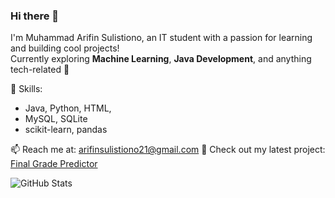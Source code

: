 ### Hi there 👋

I'm Muhammad Arifin Sulistiono, an IT student with a passion for learning and building cool projects!  
Currently exploring **Machine Learning**, **Java Development**, and anything tech-related 🚀

🚀 Skills:
- Java, Python, HTML,
- MySQL, SQLite
- scikit-learn, pandas

📫 Reach me at: arifinsulistiono21@gmail.com 
📁 Check out my latest project: [Final Grade Predictor]([https://github.com/username/project-name](https://github.com/Arifinsulistiono/pemweb/tree/main/pert4))

![GitHub Stats](https://github-readme-stats.vercel.app/api?username=Arifinsulistiono&show_icons=true)
